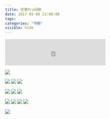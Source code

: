```yaml
---
title: 坚果Pro闲聊
date: 2017-05-09 23:00:00
tags:
categories: "书橱"
visible: hide
---
```


<iframe frameborder="no" border="0" marginwidth="0" marginheight="0" width=330 height=86 src="https://music.163.com/outchain/player?type=3&id=905463667&auto=0&height=66" id="163music" onload="gonealert()"></iframe>

<script>
function gonealert()
{
document.getElementsByTagName("iframe").contentWindow.alert=function(){return null};
}
</script>


![](http://ww3.sinaimg.cn/large/006tNc79gy1ffgnxyz9yfj31kw11okjl.jpg)

<!-- more -->

![](http://ww3.sinaimg.cn/large/006tNc79gy1ffgny456v6j31kw11o7wi.jpg)
![](http://ww3.sinaimg.cn/large/006tNc79gy1ffgnxbgrmaj31kw11ou0x.jpg)
![](http://ww4.sinaimg.cn/large/006tNc79gy1ffgnxwkdzmj31kw11oqv6.jpg)



![](http://ww1.sinaimg.cn/large/006tNc79gy1ffgnxsq590j31kw11ou0y.jpg)
![](http://ww2.sinaimg.cn/large/006tNc79gy1ffgnxenp78j31kw11okjm.jpg)
![](http://ww3.sinaimg.cn/large/006tNc79gy1ffgny0njogj31kw11o7wh.jpg)

![](http://ww4.sinaimg.cn/large/006tNc79gy1ffgnxmtxm1j31kw11o7wi.jpg)
![](http://ww4.sinaimg.cn/large/006tNc79gy1ffgnxjkj71j31kw11onpd.jpg)
![](http://ww2.sinaimg.cn/large/006tNc79gy1ffgnxhnbyyj31kw11oe81.jpg)
![](http://ww3.sinaimg.cn/large/006tNc79gy1ffgnxfycwzj31kw11o4qp.jpg)


![](http://ww4.sinaimg.cn/large/006tNc79gy1ffgnxp7q1kj31kw11o1ky.jpg)